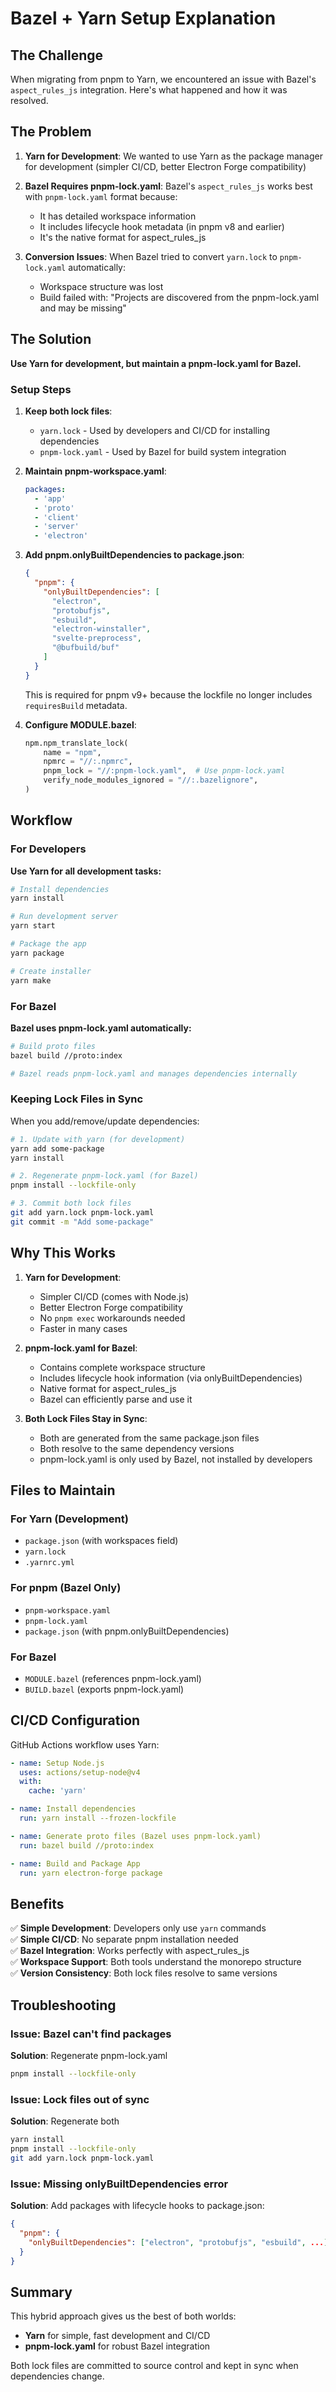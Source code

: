 # Bazel + Yarn Setup Explanation

## The Challenge

When migrating from pnpm to Yarn, we encountered an issue with Bazel's `aspect_rules_js` integration. Here's what happened and how it was resolved.

## The Problem

1. **Yarn for Development**: We wanted to use Yarn as the package manager for development (simpler CI/CD, better Electron Forge compatibility)

2. **Bazel Requires pnpm-lock.yaml**: Bazel's `aspect_rules_js` works best with `pnpm-lock.yaml` format because:
   - It has detailed workspace information
   - It includes lifecycle hook metadata (in pnpm v8 and earlier)
   - It's the native format for aspect_rules_js

3. **Conversion Issues**: When Bazel tried to convert `yarn.lock` to `pnpm-lock.yaml` automatically:
   - Workspace structure was lost
   - Build failed with: "Projects are discovered from the pnpm-lock.yaml and may be missing"

## The Solution

**Use Yarn for development, but maintain a pnpm-lock.yaml for Bazel.**

### Setup Steps

1. **Keep both lock files**:
   - `yarn.lock` - Used by developers and CI/CD for installing dependencies
   - `pnpm-lock.yaml` - Used by Bazel for build system integration

2. **Maintain pnpm-workspace.yaml**:
   ```yaml
   packages:
     - 'app'
     - 'proto'
     - 'client'
     - 'server'
     - 'electron'
   ```

3. **Add pnpm.onlyBuiltDependencies to package.json**:
   ```json
   {
     "pnpm": {
       "onlyBuiltDependencies": [
         "electron",
         "protobufjs",
         "esbuild",
         "electron-winstaller",
         "svelte-preprocess",
         "@bufbuild/buf"
       ]
     }
   }
   ```
   
   This is required for pnpm v9+ because the lockfile no longer includes `requiresBuild` metadata.

4. **Configure MODULE.bazel**:
   ```python
   npm.npm_translate_lock(
       name = "npm",
       npmrc = "//:.npmrc",
       pnpm_lock = "//:pnpm-lock.yaml",  # Use pnpm-lock.yaml
       verify_node_modules_ignored = "//:.bazelignore",
   )
   ```

## Workflow

### For Developers

**Use Yarn for all development tasks:**

```bash
# Install dependencies
yarn install

# Run development server
yarn start

# Package the app
yarn package

# Create installer
yarn make
```

### For Bazel

**Bazel uses pnpm-lock.yaml automatically:**

```bash
# Build proto files
bazel build //proto:index

# Bazel reads pnpm-lock.yaml and manages dependencies internally
```

### Keeping Lock Files in Sync

When you add/remove/update dependencies:

```bash
# 1. Update with yarn (for development)
yarn add some-package
yarn install

# 2. Regenerate pnpm-lock.yaml (for Bazel)
pnpm install --lockfile-only

# 3. Commit both lock files
git add yarn.lock pnpm-lock.yaml
git commit -m "Add some-package"
```

## Why This Works

1. **Yarn for Development**:
   - Simpler CI/CD (comes with Node.js)
   - Better Electron Forge compatibility
   - No `pnpm exec` workarounds needed
   - Faster in many cases

2. **pnpm-lock.yaml for Bazel**:
   - Contains complete workspace structure
   - Includes lifecycle hook information (via onlyBuiltDependencies)
   - Native format for aspect_rules_js
   - Bazel can efficiently parse and use it

3. **Both Lock Files Stay in Sync**:
   - Both are generated from the same package.json files
   - Both resolve to the same dependency versions
   - pnpm-lock.yaml is only used by Bazel, not installed by developers

## Files to Maintain

### For Yarn (Development)
- `package.json` (with workspaces field)
- `yarn.lock`
- `.yarnrc.yml`

### For pnpm (Bazel Only)
- `pnpm-workspace.yaml`
- `pnpm-lock.yaml`
- `package.json` (with pnpm.onlyBuiltDependencies)

### For Bazel
- `MODULE.bazel` (references pnpm-lock.yaml)
- `BUILD.bazel` (exports pnpm-lock.yaml)

## CI/CD Configuration

GitHub Actions workflow uses Yarn:

```yaml
- name: Setup Node.js
  uses: actions/setup-node@v4
  with:
    cache: 'yarn'

- name: Install dependencies
  run: yarn install --frozen-lockfile

- name: Generate proto files (Bazel uses pnpm-lock.yaml)
  run: bazel build //proto:index

- name: Build and Package App
  run: yarn electron-forge package
```

## Benefits

✅ **Simple Development**: Developers only use `yarn` commands  
✅ **Simple CI/CD**: No separate pnpm installation needed  
✅ **Bazel Integration**: Works perfectly with aspect_rules_js  
✅ **Workspace Support**: Both tools understand the monorepo structure  
✅ **Version Consistency**: Both lock files resolve to same versions  

## Troubleshooting

### Issue: Bazel can't find packages

**Solution**: Regenerate pnpm-lock.yaml
```bash
pnpm install --lockfile-only
```

### Issue: Lock files out of sync

**Solution**: Regenerate both
```bash
yarn install
pnpm install --lockfile-only
git add yarn.lock pnpm-lock.yaml
```

### Issue: Missing onlyBuiltDependencies error

**Solution**: Add packages with lifecycle hooks to package.json:
```json
{
  "pnpm": {
    "onlyBuiltDependencies": ["electron", "protobufjs", "esbuild", ...]
  }
}
```

## Summary

This hybrid approach gives us the best of both worlds:
- **Yarn** for simple, fast development and CI/CD
- **pnpm-lock.yaml** for robust Bazel integration

Both lock files are committed to source control and kept in sync when dependencies change.

